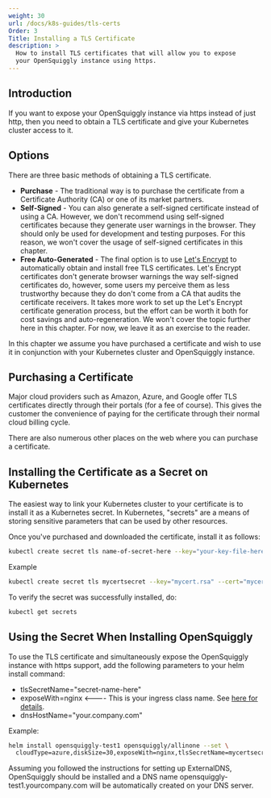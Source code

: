 ```yaml
---
weight: 30
url: /docs/k8s-guides/tls-certs
Order: 3
Title: Installing a TLS Certificate
description: >
  How to install TLS certificates that will allow you to expose
  your OpenSquiggly instance using https.
---
```


## Introduction

If you want to expose your OpenSquiggly instance via https instead of
just http, then you need to obtain a TLS certificate and give your 
Kubernetes cluster access to it.

## Options

There are three basic methods of obtaining a TLS certificate. 

* __Purchase__ - The traditional way is to purchase the certificate from a Certificate Authority (CA) or
one of its market partners.
* __Self-Signed__ - You can also generate a self-signed certificate instead of using a CA. However,
  we don't recommend using self-signed certificates because they generate user warnings in the
  browser. They should only be used for development and testing purposes. For this reason, we won't cover
  the usage of self-signed certificates in this chapter.
* __Free Auto-Generated__ - The final option is to use <a href="https://letsencrypt.org" target="_blank">Let's Encrypt</a>
  to automatically obtain and install free TLS certificates. Let's Encrypt certificates don't generate browser
  warnings the way self-signed certificates do, however, some users my perceive them as less trustworthy because
  they do don't come from a CA that audits the certificate receivers. It takes more work to set up the Let's Encrypt
  certificate generation process, but the effort can be worth it both for cost savings and auto-regeneration. We
  won't cover the topic further here in this chapter. For now, we leave it as an exercise to the reader.
  
In this chapter we assume you have purchased a certificate and wish to use it in conjunction with your
Kubernetes cluster and OpenSquiggly instance.

## Purchasing a Certificate

Major cloud providers such as Amazon, Azure, and Google offer TLS certificates
directly through their portals (for a fee of course). This gives the customer
the convenience of paying for the certificate through their normal cloud
billing cycle.

There are also numerous other places on the web where you can purchase a 
certificate.

## Installing the Certificate as a Secret on Kubernetes

The easiest way to link your Kubernetes cluster to your certificate is to install
it as a Kubernetes secret. In Kubernetes, "secrets" are a means of storing sensitive
parameters that can be used by other resources.

Once you've purchased and downloaded the certificate, install it as follows:

```bash
kubectl create secret tls name-of-secret-here --key="your-key-file-here" --cert="your-cert-file-here"
```

Example

```bash
kubectl create secret tls mycertsecret --key="mycert.rsa" --cert="mycert.crt"
```

To verify the secret was successfully installed, do:

```bash
kubectl get secrets
```

## Using the Secret When Installing OpenSquiggly

To use the TLS certificate and simultaneously expose the OpenSquiggly instance with
https support, add the following parameters to your helm install command:

* tlsSecretName="secret-name-here"
* exposeWith=nginx   <---- This is your ingress class name. See 
  [here for details](/docs/k8s-guides/nginx).
* dnsHostName="your.company.com"

Example:

```bash
helm install opensquiggly-test1 opensquiggly/allinone --set \
  cloudType=azure,diskSize=30,exposeWith=nginx,tlsSecretName=mycertsecret,dnsHostName="opensquiggly-test1.yourcompany.com"
```

Assuming you followed the instructions for setting up ExternalDNS, OpenSquiggly should be installed and a
DNS name opensquiggly-test1.yourcompany.com will be automatically created on your DNS server.